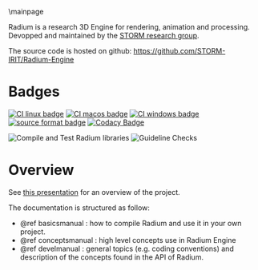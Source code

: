 \mainpage 

Radium is a research 3D Engine for rendering, animation and processing.
Devopped and maintained by the [STORM research group](https://www.irit.fr/STORM/site/).

The source code is hosted on github: https://github.com/STORM-IRIT/Radium-Engine

# Badges

[![CI linux badge](https://img.shields.io/endpoint?url=https://gist.githubusercontent.com/nmellado/0e76e93f56eba8a7b28d6a0116873d85/raw/ubuntu-latest.json)](https://github.com/STORM-IRIT/Radium-Engine/actions?query=workflow%3A%22Compile+and+Test+Radium+libraries%22)
[![CI macos badge](https://img.shields.io/endpoint?url=https://gist.githubusercontent.com/nmellado/0e76e93f56eba8a7b28d6a0116873d85/raw/macos-latest.json)](https://github.com/STORM-IRIT/Radium-Engine/actions?query=workflow%3A%22Compile+and+Test+Radium+libraries%22)
[![CI windows  badge](https://img.shields.io/endpoint?url=https://gist.githubusercontent.com/nmellado/0e76e93f56eba8a7b28d6a0116873d85/raw/windows-latest.json)](https://github.com/STORM-IRIT/Radium-Engine/actions?query=workflow%3A%22Compile+and+Test+Radium+libraries%22)
[![source format badge](https://img.shields.io/endpoint?url=https://gist.githubusercontent.com/nmellado/0e76e93f56eba8a7b28d6a0116873d85/raw/format.json)](https://github.com/STORM-IRIT/Radium-Engine/actions?query=workflow%3A%22Compile+and+Test+Radium+libraries%22)
[![Codacy Badge](https://api.codacy.com/project/badge/Grade/faf8701c9fb142f7b6215871ec40c5fe)](https://app.codacy.com/app/STORM/Radium-Engine?utm_source=github.com&utm_medium=referral&utm_content=STORM-IRIT/Radium-Engine&utm_campaign=Badge_Grade_Dashboard)

![Compile and Test Radium libraries](https://github.com/STORM-IRIT/Radium-Engine/workflows/Compile%20and%20Test%20Radium%20libraries/badge.svg?branch=master)
![Guideline Checks](https://github.com/STORM-IRIT/Radium-Engine/workflows/Guideline%20Checks/badge.svg?branch=MSVC2017CmakeCompilation)

# Overview

See [this presentation](https://docs.google.com/presentation/d/12W2KXY7ctJXFIelmgNEn7obiBv_E4bmcMl3mXeJPVgc/edit?usp=sharing) for an overview of the project.

The documentation is structured as follow:
 - @ref basicsmanual : how to compile Radium and use it in your own project.
 - @ref conceptsmanual : high level concepts use in Radium Engine
 - @ref develmanual : general topics (e.g. coding conventions) and description of the concepts found in the API of Radium.

